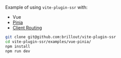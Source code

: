 Example of using `vite-plugin-ssr` with:
 - Vue
 - [Pinia](https://pinia.vuejs.org/)
 - [Client Routing](https://vike.dev/client-routing)

```bash
git clone git@github.com:brillout/vite-plugin-ssr
cd vite-plugin-ssr/examples/vue-pinia/
npm install
npm run dev
```

